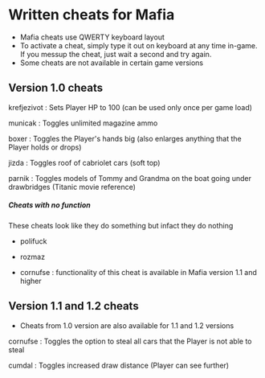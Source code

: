 # Written cheats for Mafia
- Mafia cheats use QWERTY keyboard layout
- To activate a cheat, simply type it out on keyboard at any time in-game. If you messup the cheat, just wait a second and try again.
- Some cheats are not available in certain game versions

## Version 1.0 cheats

krefjezivot
: Sets Player HP to 100 (can be used only once per game load)

municak
: Toggles unlimited magazine ammo

boxer
: Toggles the Player's hands big (also enlarges anything that the Player holds or drops)

jizda
: Toggles roof of cabriolet cars (soft top)

parnik
: Toggles models of Tommy and Grandma on the boat going under drawbridges (Titanic movie reference)

##### Cheats with no function
These cheats look like they do something but infact they do nothing
- polifuck

- rozmaz

- cornufse
  : functionality of this cheat is available in Mafia version 1.1 and higher

## Version 1.1 and 1.2 cheats
- Cheats from 1.0 version are also available for 1.1 and 1.2 versions

cornufse
: Toggles the option to steal all cars that the Player is not able to steal

cumdal
: Toggles increased draw distance (Player can see further)
